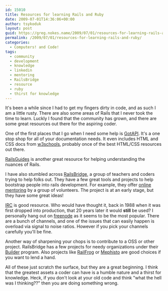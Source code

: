 ```yaml
---
id: 15010
title: Resources for learning Rails and Ruby
date: 2009-07-01T14:36:06+00:00
author: tsykoduk
layout: post
guid: https://greg.nokes.name/2009/07/01/resources-for-learning-rails-and-ruby/
permalink: /2009/07/01/resources-for-learning-rails-and-ruby/
categories:
  - Computers! and Code!
tags:
  - community
  - development
  - knowledge
  - linkedin
  - mentoring
  - RailsBridge
  - resource
  - ruby
  - thirst for knowledge
---
```

It's been a while since I had to get my fingers dirty in code, and as such I am a little rusty. There are also some areas of Rails that I never took the time to learn. Luckly I found that the community has grown, and there are some great resources out there for the aspiring coder.
<!--more-->

One of the first places that I go when I need some help is <a href="http://www.gotapi.com">GotAPI</a>. It's a one stop shop for all of your documentation needs. It even includes HTML and CSS docs from <a href="w3schools.com">w3schools</a>, probably once of the best HTML/CSS resources out there. 

<a href="http://guides.rubyonrails.org/">RailsGuides</a> is another great resource for helping understanding the nuances of Rails.

I have also stumbled across <a href="http://railsbridge.org/">RailsBridge</a>, a group of teachers and coders trying to help folks out. They have a few great tools and projects to help bootstrap people into rails development. For example, they offer <a href="http://www.railsmentors.org/">online mentoring</a> by a group of volunteers. The project is at an early stage, but they have some great ideas!

<a href="http://en.wikipedia.org/wiki/Internet_Relay_Chat">IRC</a> is good resource. Who would have thought it, back in 1988 when it was first dropped into production, that 20 years later it would  <strong>still</strong> be used? I personally hang out on <a href="http://freenode.net/">freenode</a> as it seems to be the most popular. There are a bunch of channels, and one of the issues that can easily happen is overload via signal to noise ratios. However if you pick your channels carefully you'll be fine.

Another way of sharpening your chops is to contribute to a OSS or other project. RailsBridge has a few projects for needy organizations under their <a href="http://builders.railsbridge.org/">Builder</a> program. Also projects like <a href="http://railfrog.com/">RailFrog</a> or <a href="http://github.com/emk/mephisto/tree/master">Mephisto</a> are good choices if you want to lend a hand.

All of these just scratch the surface, but they are a great beginning. I think that the greatest assets a coder can have is a humble nature and a thirst for knowledge. Heck, if you don't look at your old code and think "what the hell was I thinking??" then you are doing something wrong.